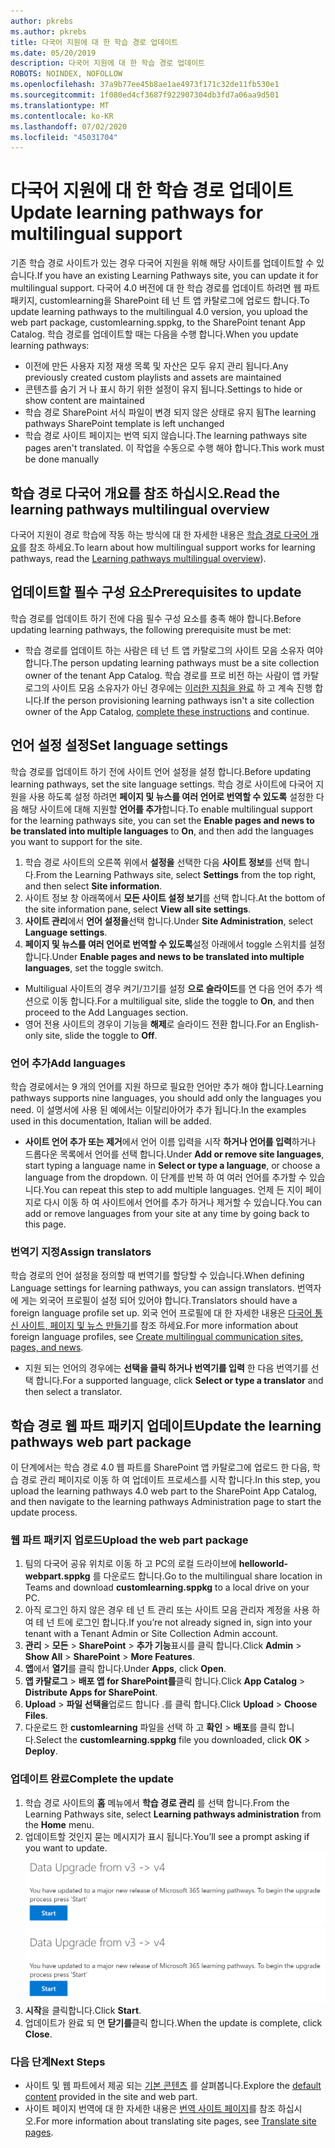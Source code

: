 ```yaml
---
author: pkrebs
ms.author: pkrebs
title: 다국어 지원에 대 한 학습 경로 업데이트
ms.date: 05/20/2019
description: 다국어 지원에 대 한 학습 경로 업데이트
ROBOTS: NOINDEX, NOFOLLOW
ms.openlocfilehash: 37a9b77ee45b8ae1ae4973f171c32de11fb530e1
ms.sourcegitcommit: 1f080ed4cf3687f922907304db3fd7a06aa9d501
ms.translationtype: MT
ms.contentlocale: ko-KR
ms.lasthandoff: 07/02/2020
ms.locfileid: "45031704"
---
```

# <a name="update-learning-pathways-for-multilingual-support"></a><span data-ttu-id="36945-103">다국어 지원에 대 한 학습 경로 업데이트</span><span class="sxs-lookup"><span data-stu-id="36945-103">Update learning pathways for multilingual support</span></span>
<span data-ttu-id="36945-104">기존 학습 경로 사이트가 있는 경우 다국어 지원을 위해 해당 사이트를 업데이트할 수 있습니다.</span><span class="sxs-lookup"><span data-stu-id="36945-104">If you have an existing Learning Pathways site, you can update it for multilingual support.</span></span> <span data-ttu-id="36945-105">다국어 4.0 버전에 대 한 학습 경로를 업데이트 하려면 웹 파트 패키지, customlearning을 SharePoint 테 넌 트 앱 카탈로그에 업로드 합니다.</span><span class="sxs-lookup"><span data-stu-id="36945-105">To update learning pathways to the multilingual 4.0 version, you upload the web part package, customlearning.sppkg, to the SharePoint tenant App Catalog.</span></span> <span data-ttu-id="36945-106">학습 경로를 업데이트할 때는 다음을 수행 합니다.</span><span class="sxs-lookup"><span data-stu-id="36945-106">When you update learning pathways:</span></span>  

- <span data-ttu-id="36945-107">이전에 만든 사용자 지정 재생 목록 및 자산은 모두 유지 관리 됩니다.</span><span class="sxs-lookup"><span data-stu-id="36945-107">Any previously created custom playlists and assets are maintained</span></span>
- <span data-ttu-id="36945-108">콘텐츠를 숨기 거 나 표시 하기 위한 설정이 유지 됩니다.</span><span class="sxs-lookup"><span data-stu-id="36945-108">Settings to hide or show content are maintained</span></span>
- <span data-ttu-id="36945-109">학습 경로 SharePoint 서식 파일이 변경 되지 않은 상태로 유지 됨</span><span class="sxs-lookup"><span data-stu-id="36945-109">The learning pathways SharePoint template is left unchanged</span></span>
- <span data-ttu-id="36945-110">학습 경로 사이트 페이지는 번역 되지 않습니다.</span><span class="sxs-lookup"><span data-stu-id="36945-110">The learning pathways site pages aren't translated.</span></span> <span data-ttu-id="36945-111">이 작업을 수동으로 수행 해야 합니다.</span><span class="sxs-lookup"><span data-stu-id="36945-111">This work must be done manually</span></span>

## <a name="read-the-learning-pathways-multilingual-overview"></a><span data-ttu-id="36945-112">학습 경로 다국어 개요를 참조 하십시오.</span><span class="sxs-lookup"><span data-stu-id="36945-112">Read the learning pathways multilingual overview</span></span>
<span data-ttu-id="36945-113">다국어 지원이 경로 학습에 작동 하는 방식에 대 한 자세한 내용은 [학습 경로 다국어 개요](custom_overview_ml.md)를 참조 하세요.</span><span class="sxs-lookup"><span data-stu-id="36945-113">To learn about how multilingual support works for learning pathways, read the [Learning pathways multilingual overview](custom_overview_ml.md)).</span></span> 

## <a name="prerequisites-to-update"></a><span data-ttu-id="36945-114">업데이트할 필수 구성 요소</span><span class="sxs-lookup"><span data-stu-id="36945-114">Prerequisites to update</span></span>
<span data-ttu-id="36945-115">학습 경로를 업데이트 하기 전에 다음 필수 구성 요소를 충족 해야 합니다.</span><span class="sxs-lookup"><span data-stu-id="36945-115">Before updating learning pathways, the following prerequisite must be met:</span></span>
- <span data-ttu-id="36945-116">학습 경로를 업데이트 하는 사람은 테 넌 트 앱 카탈로그의 사이트 모음 소유자 여야 합니다.</span><span class="sxs-lookup"><span data-stu-id="36945-116">The person updating learning pathways must be a site collection owner of the tenant App Catalog.</span></span> <span data-ttu-id="36945-117">학습 경로를 프로 비전 하는 사람이 앱 카탈로그의 사이트 모음 소유자가 아닌 경우에는 [이러한 지침을 완료](addappadmin.md) 하 고 계속 진행 합니다.</span><span class="sxs-lookup"><span data-stu-id="36945-117">If the person provisioning learning pathways isn't a site collection owner of the App Catalog, [complete these instructions](addappadmin.md) and continue.</span></span> 

## <a name="set-language-settings"></a><span data-ttu-id="36945-118">언어 설정 설정</span><span class="sxs-lookup"><span data-stu-id="36945-118">Set language settings</span></span> 
<span data-ttu-id="36945-119">학습 경로를 업데이트 하기 전에 사이트 언어 설정을 설정 합니다.</span><span class="sxs-lookup"><span data-stu-id="36945-119">Before updating learning pathways, set the site language settings.</span></span> <span data-ttu-id="36945-120">학습 경로 사이트에 다국어 지원을 사용 하도록 설정 하려면 **페이지 및 뉴스를 여러 언어로 번역할 수 있도록** 설정한 다음 해당 사이트에 대해 지원할 **언어를 추가**합니다.</span><span class="sxs-lookup"><span data-stu-id="36945-120">To enable multilingual support for the learning pathways site, you can set the **Enable pages and news to be translated into multiple languages** to **On**, and then add the languages you want to support for the site.</span></span>
1.  <span data-ttu-id="36945-121">학습 경로 사이트의 오른쪽 위에서 **설정을** 선택한 다음 **사이트 정보**를 선택 합니다.</span><span class="sxs-lookup"><span data-stu-id="36945-121">From the Learning Pathways site, select **Settings** from the top right, and then select **Site information**.</span></span>
2.  <span data-ttu-id="36945-122">사이트 정보 창 아래쪽에서 **모든 사이트 설정 보기**를 선택 합니다.</span><span class="sxs-lookup"><span data-stu-id="36945-122">At the bottom of the site information pane, select **View all site settings**.</span></span>
3.  <span data-ttu-id="36945-123">**사이트 관리**에서 **언어 설정을**선택 합니다.</span><span class="sxs-lookup"><span data-stu-id="36945-123">Under **Site Administration**, select **Language settings**.</span></span>
4.  <span data-ttu-id="36945-124">**페이지 및 뉴스를 여러 언어로 번역할 수 있도록**설정 아래에서 toggle 스위치를 설정 합니다.</span><span class="sxs-lookup"><span data-stu-id="36945-124">Under **Enable pages and news to be translated into multiple languages**, set the toggle switch.</span></span> 
- <span data-ttu-id="36945-125">Multiligual 사이트의 경우 켜기/끄기를 설정 **으로 슬라이드**를 연 다음 언어 추가 섹션으로 이동 합니다.</span><span class="sxs-lookup"><span data-stu-id="36945-125">For a multiligual site, slide the toggle to **On**, and then proceed to the Add Languages section.</span></span> 
- <span data-ttu-id="36945-126">영어 전용 사이트의 경우이 기능을 **해제**로 슬라이드 전환 합니다.</span><span class="sxs-lookup"><span data-stu-id="36945-126">For an English-only site, slide the toggle to **Off**.</span></span>

### <a name="add-languages"></a><span data-ttu-id="36945-127">언어 추가</span><span class="sxs-lookup"><span data-stu-id="36945-127">Add languages</span></span>
<span data-ttu-id="36945-128">학습 경로에서는 9 개의 언어를 지원 하므로 필요한 언어만 추가 해야 합니다.</span><span class="sxs-lookup"><span data-stu-id="36945-128">Learning pathways supports nine languages, you should add only the languages you need.</span></span> <span data-ttu-id="36945-129">이 설명서에 사용 된 예에서는 이탈리아어가 추가 됩니다.</span><span class="sxs-lookup"><span data-stu-id="36945-129">In the examples used in this documentation, Italian will be added.</span></span> 
- <span data-ttu-id="36945-130">**사이트 언어 추가 또는 제거**에서 언어 이름 입력을 시작 **하거나 언어를 입력**하거나 드롭다운 목록에서 언어를 선택 합니다.</span><span class="sxs-lookup"><span data-stu-id="36945-130">Under **Add or remove site languages**, start typing a language name in **Select or type a language**, or choose a language from the dropdown.</span></span> <span data-ttu-id="36945-131">이 단계를 반복 하 여 여러 언어를 추가할 수 있습니다.</span><span class="sxs-lookup"><span data-stu-id="36945-131">You can repeat this step to add multiple languages.</span></span> <span data-ttu-id="36945-132">언제 든 지이 페이지로 다시 이동 하 여 사이트에서 언어를 추가 하거나 제거할 수 있습니다.</span><span class="sxs-lookup"><span data-stu-id="36945-132">You can add or remove languages from your site at any time by going back to this page.</span></span>
 
### <a name="assign-translators"></a><span data-ttu-id="36945-133">번역기 지정</span><span class="sxs-lookup"><span data-stu-id="36945-133">Assign translators</span></span>
<span data-ttu-id="36945-134">학습 경로의 언어 설정을 정의할 때 번역기를 할당할 수 있습니다.</span><span class="sxs-lookup"><span data-stu-id="36945-134">When defining Language settings for learning pathways, you can assign translators.</span></span> <span data-ttu-id="36945-135">번역자에 게는 외국어 프로필이 설정 되어 있어야 합니다.</span><span class="sxs-lookup"><span data-stu-id="36945-135">Translators should have a foreign language profile set up.</span></span> <span data-ttu-id="36945-136">외국 언어 프로필에 대 한 자세한 내용은 [다국어 통신 사이트, 페이지 및 뉴스 만들기](https://support.office.com/article/2bb7d610-5453-41c6-a0e8-6f40b3ed750c)를 참조 하세요.</span><span class="sxs-lookup"><span data-stu-id="36945-136">For more information about foreign language profiles, see [Create multilingual communication sites, pages, and news](https://support.office.com/article/2bb7d610-5453-41c6-a0e8-6f40b3ed750c).</span></span>  
- <span data-ttu-id="36945-137">지원 되는 언어의 경우에는 **선택을 클릭 하거나 번역기를 입력** 한 다음 번역기를 선택 합니다.</span><span class="sxs-lookup"><span data-stu-id="36945-137">For a supported language, click **Select or type a translator** and then select a translator.</span></span> 

## <a name="update-the-learning-pathways-web-part-package"></a><span data-ttu-id="36945-138">학습 경로 웹 파트 패키지 업데이트</span><span class="sxs-lookup"><span data-stu-id="36945-138">Update the learning pathways web part package</span></span>
<span data-ttu-id="36945-139">이 단계에서는 학습 경로 4.0 웹 파트를 SharePoint 앱 카탈로그에 업로드 한 다음, 학습 경로 관리 페이지로 이동 하 여 업데이트 프로세스를 시작 합니다.</span><span class="sxs-lookup"><span data-stu-id="36945-139">In this step, you upload the learning pathways 4.0 web part to the SharePoint App Catalog, and then navigate to the learning pathways Administration page to start the update process.</span></span>

### <a name="upload-the-web-part-package"></a><span data-ttu-id="36945-140">웹 파트 패키지 업로드</span><span class="sxs-lookup"><span data-stu-id="36945-140">Upload the web part package</span></span>
1.  <span data-ttu-id="36945-141">팀의 다국어 공유 위치로 이동 하 고 PC의 로컬 드라이브에 **helloworld-webpart.sppkg** 를 다운로드 합니다.</span><span class="sxs-lookup"><span data-stu-id="36945-141">Go to the multilingual share location in Teams and download **customlearning.sppkg** to a local drive on your PC.</span></span> 
2.  <span data-ttu-id="36945-142">아직 로그인 하지 않은 경우 테 넌 트 관리 또는 사이트 모음 관리자 계정을 사용 하 여 테 넌 트에 로그인 합니다.</span><span class="sxs-lookup"><span data-stu-id="36945-142">If you’re not already signed in, sign into your tenant with a Tenant Admin or Site Collection Admin account.</span></span> 
3.  <span data-ttu-id="36945-143">**관리**  >  **모든**  >  **SharePoint**  >  **추가 기능**표시를 클릭 합니다.</span><span class="sxs-lookup"><span data-stu-id="36945-143">Click **Admin** > **Show All** > **SharePoint** > **More Features**.</span></span> 
4.  <span data-ttu-id="36945-144">**앱**에서 **열기**를 클릭 합니다.</span><span class="sxs-lookup"><span data-stu-id="36945-144">Under **Apps**, click **Open**.</span></span> 
5.  <span data-ttu-id="36945-145">**앱 카탈로그**  >  **배포 앱 for SharePoint를**클릭 합니다.</span><span class="sxs-lookup"><span data-stu-id="36945-145">Click **App Catalog** > **Distribute Apps for SharePoint**.</span></span> 
6.  <span data-ttu-id="36945-146">**Upload**  >  **파일 선택을**업로드 합니다 .를 클릭 합니다.</span><span class="sxs-lookup"><span data-stu-id="36945-146">Click **Upload** > **Choose Files**.</span></span> 
7.  <span data-ttu-id="36945-147">다운로드 한 **customlearning** 파일을 선택 하 고 **확인**  >  **배포**를 클릭 합니다.</span><span class="sxs-lookup"><span data-stu-id="36945-147">Select the **customlearning.sppkg** file you downloaded, click **OK** > **Deploy**.</span></span> 

### <a name="complete-the-update"></a><span data-ttu-id="36945-148">업데이트 완료</span><span class="sxs-lookup"><span data-stu-id="36945-148">Complete the update</span></span>
1.  <span data-ttu-id="36945-149">학습 경로 사이트의 **홈** 메뉴에서 **학습 경로 관리** 를 선택 합니다.</span><span class="sxs-lookup"><span data-stu-id="36945-149">From the Learning Pathways site, select **Learning pathways administration** from the **Home** menu.</span></span> 
2.  <span data-ttu-id="36945-150">업데이트할 것인지 묻는 메시지가 표시 됩니다.</span><span class="sxs-lookup"><span data-stu-id="36945-150">You’ll see a prompt asking if you want to update.</span></span> 
<span data-ttu-id="36945-151">![custom_update_adminprompt_ml.png](media/custom_update_adminprompt_ml.png)</span><span class="sxs-lookup"><span data-stu-id="36945-151">![custom_update_adminprompt_ml.png](media/custom_update_adminprompt_ml.png)</span></span>
3.  <span data-ttu-id="36945-152">**시작**을 클릭합니다.</span><span class="sxs-lookup"><span data-stu-id="36945-152">Click **Start**.</span></span> 
4. <span data-ttu-id="36945-153">업데이트가 완료 되 면 **닫기를**클릭 합니다.</span><span class="sxs-lookup"><span data-stu-id="36945-153">When the update is complete, click **Close**.</span></span> 

### <a name="next-steps"></a><span data-ttu-id="36945-154">다음 단계</span><span class="sxs-lookup"><span data-stu-id="36945-154">Next Steps</span></span>
- <span data-ttu-id="36945-155">사이트 및 웹 파트에서 제공 되는 [기본 콘텐츠](custom_exploresite.md) 를 살펴봅니다.</span><span class="sxs-lookup"><span data-stu-id="36945-155">Explore the [default content](custom_exploresite.md) provided in the site and web part.</span></span>
- <span data-ttu-id="36945-156">사이트 페이지 번역에 대 한 자세한 내용은 [번역 사이트 페이지](custom_translate_page_ml.md)를 참조 하십시오.</span><span class="sxs-lookup"><span data-stu-id="36945-156">For more information about translating site pages, see [Translate site pages](custom_translate_page_ml.md).</span></span> 

